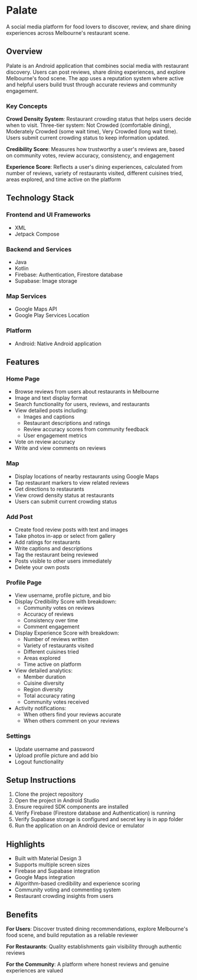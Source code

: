 # Palate

A social media platform for food lovers to discover, review, and share dining experiences across Melbourne's restaurant scene.

## Overview

Palate is an Android application that combines social media with restaurant discovery. Users can post reviews, share dining experiences, and explore Melbourne's food scene. The app uses a reputation system where active and helpful users build trust through accurate reviews and community engagement.

### Key Concepts

**Crowd Density System**: Restaurant crowding status that helps users decide when to visit. Three-tier system: Not Crowded (comfortable dining), Moderately Crowded (some wait time), Very Crowded (long wait time). Users submit current crowding status to keep information updated.

**Credibility Score**: Measures how trustworthy a user's reviews are, based on community votes, review accuracy, consistency, and engagement

**Experience Score**: Reflects a user's dining experiences, calculated from number of reviews, variety of restaurants visited, different cuisines tried, areas explored, and time active on the platform

## Technology Stack

### Frontend and UI Frameworks
- XML
- Jetpack Compose


### Backend and Services
- Java
- Kotlin
- Firebase: Authentication, Firestore database
- Supabase: Image storage

### Map Services
- Google Maps API
- Google Play Services Location

### Platform
- Android: Native Android application

## Features

### Home Page
- Browse reviews from users about restaurants in Melbourne
- Image and text display format
- Search functionality for users, reviews, and restaurants
- View detailed posts including:
  - Images and captions
  - Restaurant descriptions and ratings
  - Review accuracy scores from community feedback
  - User engagement metrics
- Vote on review accuracy
- Write and view comments on reviews

### Map
- Display locations of nearby restaurants using Google Maps
- Tap restaurant markers to view related reviews
- Get directions to restaurants
- View crowd density status at restaurants
- Users can submit current crowding status

### Add Post
- Create food review posts with text and images
- Take photos in-app or select from gallery
- Add ratings for restaurants
- Write captions and descriptions
- Tag the restaurant being reviewed
- Posts visible to other users immediately
- Delete your own posts

### Profile Page
- View username, profile picture, and bio
- Display Credibility Score with breakdown:
  - Community votes on reviews
  - Accuracy of reviews
  - Consistency over time
  - Comment engagement
- Display Experience Score with breakdown:
  - Number of reviews written
  - Variety of restaurants visited
  - Different cuisines tried
  - Areas explored
  - Time active on platform
- View detailed analytics:
  - Member duration
  - Cuisine diversity
  - Region diversity
  - Total accuracy rating
  - Community votes received
- Activity notifications:
  - When others find your reviews accurate
  - When others comment on your reviews

### Settings
- Update username and password
- Upload profile picture and add bio
- Logout functionality

## Setup Instructions

1. Clone the project repository
2. Open the project in Android Studio
3. Ensure required SDK components are installed
4. Verify Firebase (Firestore database and Authentication) is running
5. Verify Supabase storage is configured and secret key is in app folder
6. Run the application on an Android device or emulator

## Highlights

- Built with Material Design 3
- Supports multiple screen sizes
- Firebase and Supabase integration
- Google Maps integration
- Algorithm-based credibility and experience scoring
- Community voting and commenting system
- Restaurant crowding insights from users

## Benefits

**For Users**: Discover trusted dining recommendations, explore Melbourne's food scene, and build reputation as a reliable reviewer

**For Restaurants**: Quality establishments gain visibility through authentic reviews

**For the Community**: A platform where honest reviews and genuine experiences are valued

